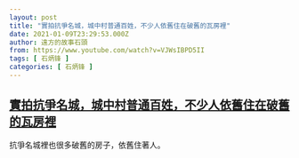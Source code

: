 ```yaml
---
layout: post
title: "實拍抗爭名城，城中村普通百姓，不少人依舊住在破舊的瓦房裡"
date: 2021-01-09T23:29:53.000Z
author: 遠方的故事石頭
from: https://www.youtube.com/watch?v=VJWsIBPD5II
tags: [ 石炳锋 ]
categories: [ 石炳锋 ]
---
```

<!--1610234993000-->
[實拍抗爭名城，城中村普通百姓，不少人依舊住在破舊的瓦房裡](https://www.youtube.com/watch?v=VJWsIBPD5II)
------

<div>
抗爭名城裡也很多破舊的房子，依舊住著人。
</div>
